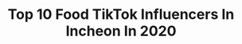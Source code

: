 ---
title: Top 10 Food TikTok Influencers In Incheon In 2020
description: >-
  Find top food TikTok influencers in Incheon in 2020. Most popular hashtags: #kimchi #pizza #hotdog #sausage.
platform: TikTok
profiles:
  - username: "nohkyuo"
    fullname: >-
      내 이름은 노규오 🇰🇷
    location: "South Korea"
    followers: 169292
    engagement: 681
    commentsToLikes: 0.042271
    id: ck9fme839t2d10j78t8fcitrp
    verified: false
    hashtags: "#bikinigirl, #asmr, #goodmorning, #dance"
  - username: "a.bite"
    fullname: >-
      먹스나
    location: "South Korea"
    followers: 3071939
    engagement: 731
    commentsToLikes: 0.014305
    id: ck9nai1sea8on0j78bj643e3r
    verified: true
    hashtags: "#black, #macaron, #smilewithtiktok, #2million"
  - username: "kim_juhyeok"
    fullname: >-
      김주혁_김군
    location: "South Korea"
    followers: 5055
    engagement: 333
    commentsToLikes: 0.219235
    id: ckal76ujve0s40i78owljtl4a
    verified: false
    hashtags: "#taiwanfruit, #jmt, #taiwancat, #blrd"
  - username: "jeomtong"
    fullname: >-
      jeomtong 점통
    location: "South Korea"
    followers: 41588
    engagement: 1042
    commentsToLikes: 0.036805
    id: ck94firtubutn0j788ox5tsnp
    verified: false
    hashtags: "#samgyupsal, #asmrmukbang, #takoyaki, #pizza"
  - username: "nareum_tv"
    fullname: >-
      나름tv / nareum_tv
    location: "South Korea"
    followers: 60597
    engagement: 793
    commentsToLikes: 0.015739
    id: ck9adkmrrxqq00j78yuih6ef8
    verified: true
    hashtags: "#la, #fy, #noodles, #asmr"
  - username: ".candys"
    fullname: >-
      캔디스
    location: "South Korea"
    followers: 277138
    engagement: 1220
    commentsToLikes: 0.005361
    id: ckajk9yyapaa00i78pxd5osn6
    verified: false
    hashtags: "#cookie, #eyeballsgummy, #dunkindonuts, #dryice"
  - username: "pooleum2"
    fullname: >-
      푸메 Fume 🇰🇷
    location: "South Korea"
    followers: 694424
    engagement: 633
    commentsToLikes: 0.007735
    id: ck999v0hnepr60j786idy3is8
    verified: false
    hashtags: "#spicynoodles, #tteokbokki, #friedchicken, #rotibakar"
  - username: "raisingheart"
    fullname: >-
      Autumn ♡
    location: "South Korea"
    followers: 6606
    engagement: 1143
    commentsToLikes: 0.015389
    id: ck9nhfga4g0v50j78knf79x3i
    verified: false
    hashtags: "#yummy, #peppa, #china, #adventure"
  - username: "ppasasak_asmr"
    fullname: >-
      빠사삭Ppasasak ASMR🇰🇷
    location: "South Korea"
    followers: 204396
    engagement: 748
    commentsToLikes: 0.003343
    id: cka0kef4ym61v0i78nsgzmr95
    verified: false
    hashtags: "#goodbye, #koreabusan, #icecream, #kimchikore"
  - username: "mollyjjang"
    fullname: >-
      mollyjjang
    location: "South Korea"
    followers: 110386
    engagement: 332
    commentsToLikes: 0.006272
    id: ck8torubinr9u0j78mw8ixano
    verified: false
    hashtags: "#bread, #sausage, #homecafe, #brunch"
---